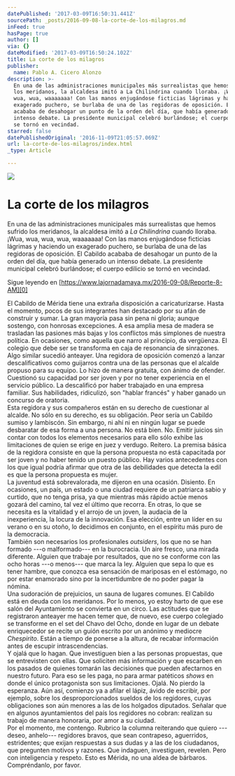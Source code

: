```yaml
---
datePublished: '2017-03-09T16:50:31.441Z'
sourcePath: _posts/2016-09-08-la-corte-de-los-milagros.md
inFeed: true
hasPage: true
author: []
via: {}
dateModified: '2017-03-09T16:50:24.102Z'
title: La corte de los milagros
publisher:
  name: Pablo A. Cicero Alonzo
description: >-
  En una de las administraciones municipales más surrealistas que hemos sufrido
  los meridanos, la alcaldesa imitó a La Chilindrina cuando lloraba. ¡Wua, wua,
  wua, wua, waaaaaaa! Con las manos enjugándose ficticias lágrimas y haciendo un
  exagerado puchero, se burlaba de una de las regidoras de oposición. El Cabildo
  acababa de desahogar un punto de la orden del día, que había generado un
  intenso debate. La presidente municipal celebró burlándose; el cuerpo edilicio
  se tornó en vecindad.
starred: false
datePublishedOriginal: '2016-11-09T21:05:57.069Z'
url: la-corte-de-los-milagros/index.html
_type: Article

---
```

![](https://the-grid-user-content.s3-us-west-2.amazonaws.com/df760d16-2e5d-4445-be61-8c5b3553c6f0.jpg)

# La corte de los milagros

En una de las administraciones municipales más surrealistas que hemos sufrido los meridanos, la alcaldesa imitó a _La Chilindrina_ cuando lloraba. ¡Wua, wua, wua, wua, waaaaaaa! Con las manos enjugándose ficticias lágrimas y haciendo un exagerado puchero, se burlaba de una de las regidoras de oposición. El Cabildo acababa de desahogar un punto de la orden del día, que había generado un intenso debate. La presidente municipal celebró burlándose; el cuerpo edilicio se tornó en vecindad.

Sigue leyendo en [https://www.lajornadamaya.mx/2016-09-08/Reporte-8-AM][0]

El Cabildo de Mérida tiene una extraña disposición a caricaturizarse. Hasta el momento, pocos de sus integrantes han destacado por su afán de construir y sumar. La gran mayoría pasa sin pena ni gloria; aunque sostengo, con honrosas excepciones. A esa amplia mesa de madera se trasladan las pasiones más bajas y los conflictos más simplones de nuestra política. En ocasiones, como aquella que narro al principio, da vergüenza. El colegio que debe ser se transforma en caja de resonancia de sinrazones.   
Algo similar sucedió anteayer. Una regidora de oposición comenzó a lanzar descalificativos como guijarros contra una de las personas que el alcalde propuso para su equipo. Lo hizo de manera gratuita, con ánimo de ofender. Cuestionó su capacidad por ser joven y por no tener experiencia en el servicio público. La descalificó por haber trabajado en una empresa familiar. Sus habilidades, ridiculizó, son "hablar francés" y haber ganado un concurso de oratoria.  
Esta regidora y sus compañeros están en su derecho de cuestionar al alcalde. No sólo en su derecho, es su obligación. Peor sería un Cabildo sumiso y lambiscón. Sin embargo, ni ahí ni en ningún lugar se puede desbaratar de esa forma a una persona. No está bien. No. Emitir juicios sin contar con todos los elementos necesarios para ello sólo exhibe las limitaciones de quien se erige en juez y verdugo. Reitero. La premisa básica de la regidora consiste en que la persona propuesta no está capacitada por ser joven y no haber tenido un puesto público. Hay varios antecedentes con los que igual podría afirmar que otra de las debilidades que detecta la edil es que la persona propuesta es mujer.  
La juventud está sobrevalorada, me dijeron en una ocasión. Disiento. En ocasiones, un país, un estado o una ciudad requiere de un patriarca sabio y curtido, que no tenga prisa, ya que mientras más rápido actúe menos gozará del camino, tal vez el último que recorra. En otras, lo que se necesita es la vitalidad y el arrojo de un joven, la audacia de la inexperiencia, la locura de la innovación. Esa elección, entre un líder en su verano o en su otoño, lo decidimos en conjunto, en el espíritu más puro de la democracia.  
También son necesarios los profesionales _outsiders_, los que no se han formado ---o malformado--- en la burocracia. Un aire fresco, una mirada diferente. Alguien que trabaje por resultados, que no se conforme con las ocho horas ---o menos--- que marca la ley. Alguien que sepa lo que es tener hambre, que conozca esa sensación de mariposas en el estómago, no por estar enamorado sino por la incertidumbre de no poder pagar la nómina.  
Una sudoración de prejuicios, un sauna de lugares comunes. El Cabildo está en deuda con los meridanos. Por lo menos, yo estoy harto de que ese salón del Ayuntamiento se convierta en un circo. Las actitudes que se registraron anteayer me hacen temer que, de nuevo, ese cuerpo colegiado se transforme en el set del Chavo del Ocho, donde en lugar de un debate enriquecedor se recite un guión escrito por un anónimo y mediocre _Chespirito_. Están a tiempo de ponerse a la altura, de recabar información antes de escupir intrascendencias.   
Y ojalá que lo hagan. Que investiguen bien a las personas propuestas, que se entrevisten con ellas. Que soliciten más información y que escarben en los pasados de quienes tomarán las decisiones que pueden afectarnos en nuestro futuro. Para eso se les paga, no para armar patéticos _shows_ en donde el único protagonista son sus limitaciones. Ojalá. No pierdo la esperanza. Aún así, comienzo ya a afilar el lápiz, ávido de escribir, por ejemplo, sobre los desproporcionados sueldos de los regidores, cuyas obligaciones son aún menores a las de los holgados diputados. Señalar que en algunos ayuntamientos del país los regidores no cobran: realizan su trabajo de manera honoraria, por amor a su ciudad.   
Por el momento, me contengo. Rubrico la columna reiterando que quiero ---deseo, anhelo--- regidores bravos, que sean contrapeso, aguerridos, estridentes; que exijan respuestas a sus dudas y a las de los ciudadanos, que pregunten motivos y razones. Que indaguen, investiguen, revelen. Pero con inteligencia y respeto. Esto es Mérida, no una aldea de bárbaros. Compréndanlo, por favor.

[0]: https://www.lajornadamaya.mx/2016-09-08/Reporte-8-AM